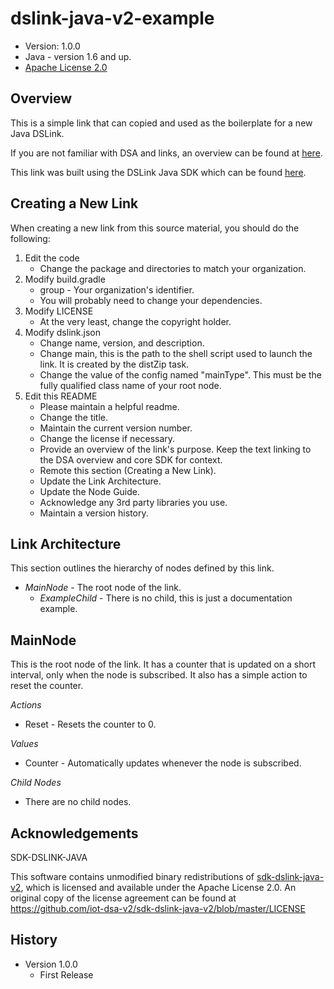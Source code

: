 # dslink-java-v2-example

* Version: 1.0.0
* Java - version 1.6 and up.
* [Apache License 2.0](http://www.apache.org/licenses/LICENSE-2.0)


## Overview

This is a simple link that can copied and used as the boilerplate for a new Java DSLink.

If you are not familiar with DSA and links, an overview can be found at
[here](http://iot-dsa.org/get-started/how-dsa-works).

This link was built using the DSLink Java SDK which can be found
[here](https://github.com/iot-dsa-v2/sdk-dslink-java-v2).


## Creating a New Link

When creating a new link from this source material, you should do the following:

1. Edit the code
    - Change the package and directories to match your organization.
2. Modify build.gradle
    - group - Your organization's identifier.
    - You will probably need to change your dependencies.
3. Modify LICENSE
    - At the very least, change the copyright holder.
4. Modify dslink.json
    - Change name, version, and description.
    - Change main, this is the path to the shell script used to launch the link.  It is created
      by the distZip task.
    - Change the value of the config named "mainType". This must be the fully qualified class name 
      of your root node.
5. Edit this README
    - Please maintain a helpful readme.
    - Change the title.
    - Maintain the current version number.
    - Change the license if necessary.
    - Provide an overview of the link's purpose.  Keep the text linking to the DSA overview
      and core SDK for context.
    - Remote this section (Creating a New Link).
    - Update the Link Architecture.
    - Update the Node Guide.
    - Acknowledge any 3rd party libraries you use.
    - Maintain a version history.

## Link Architecture

This section outlines the hierarchy of nodes defined by this link.

- _MainNode_ - The root node of the link.
  - _ExampleChild_ - There is no child, this is just a documentation example.


## MainNode

This is the root node of the link.  It has a counter that is updated on a short interval,
only when the node is subscribed.  It also has a simple action to reset the counter.

_Actions_
- Reset - Resets the counter to 0.

_Values_
- Counter - Automatically updates whenever the node is subscribed.

_Child Nodes_
- There are no child nodes.


## Acknowledgements

SDK-DSLINK-JAVA

This software contains unmodified binary redistributions of 
[sdk-dslink-java-v2](https://github.com/iot-dsa-v2/sdk-dslink-java-v2), which is licensed 
and available under the Apache License 2.0. An original copy of the license agreement can be found 
at https://github.com/iot-dsa-v2/sdk-dslink-java-v2/blob/master/LICENSE

## History

* Version 1.0.0
  - First Release

